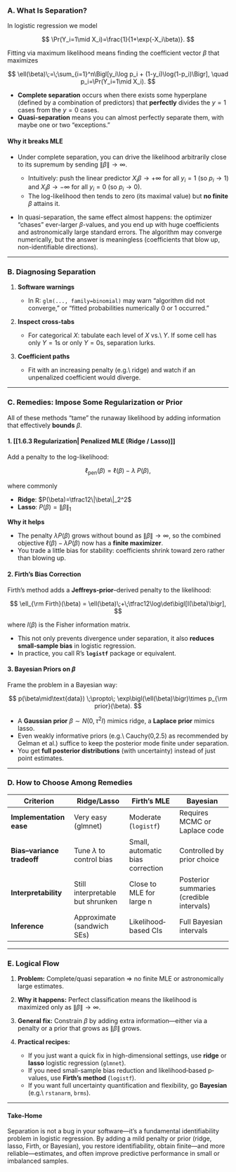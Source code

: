 ### A. What Is Separation?

In logistic regression we model

$$
\Pr(Y_i=1\mid X_i)=\frac{1}{1+\exp(-X_i\beta)}.
$$

Fitting via maximum likelihood means finding the coefficient vector $\beta$ that maximizes

$$
\ell(\beta)\;=\;\sum_{i=1}^n\Bigl[y_i\log p_i + (1-y_i)\log(1-p_i)\Bigr],
\quad p_i=\Pr(Y_i=1\mid X_i).
$$

* **Complete separation** occurs when there exists some hyperplane (defined by a combination of predictors) that **perfectly** divides the $y=1$ cases from the $y=0$ cases.
* **Quasi-separation** means you can almost perfectly separate them, with maybe one or two “exceptions.”

#### Why it breaks MLE

* Under complete separation, you can drive the likelihood arbitrarily close to its supremum by sending $\|\beta\|\to\infty$.

  * Intuitively: push the linear predictor $X_i\beta\to +\infty$ for all $y_i=1$ (so $p_i\to1$) and $X_i\beta\to -\infty$ for all $y_i=0$ (so $p_i\to0$).
  * The log-likelihood then tends to zero (its maximal value) but **no finite** $\beta$ attains it.
* In quasi-separation, the same effect almost happens: the optimizer “chases” ever-larger $\beta$-values, and you end up with huge coefficients and astronomically large standard errors.  The algorithm may converge numerically, but the answer is meaningless (coefficients that blow up, non-identifiable directions).

---

### B. Diagnosing Separation

1. **Software warnings**

   * In R: `glm(..., family=binomial)` may warn “algorithm did not converge,” or “fitted probabilities numerically 0 or 1 occurred.”
2. **Inspect cross-tabs**

   * For categorical $X$: tabulate each level of $X$ vs.\ $Y$.  If some cell has only $Y=1$s or only $Y=0$s, separation lurks.
3. **Coefficient paths**

   * Fit with an increasing penalty (e.g.\ ridge) and watch if an unpenalized coefficient would diverge.

---

### C. Remedies: Impose Some Regularization or Prior

All of these methods “tame” the runaway likelihood by adding information that effectively **bounds** $\beta$.

#### 1. [[1.6.3 Regularization| Penalized MLE (Ridge / Lasso)]]

Add a penalty to the log-likelihood:

$$
\ell_{\text{pen}}(\beta)
= \ell(\beta)\;-\;\lambda\;P(\beta),
$$

where commonly

* **Ridge**: $P(\beta)=\tfrac12\|\beta\|_2^2$
* **Lasso**: $P(\beta)=\|\beta\|_1$

**Why it helps**

* The penalty $\lambda P(\beta)$ grows without bound as $\|\beta\|\to\infty$, so the combined objective $\ell(\beta)-\lambda P(\beta)$ now has a **finite maximizer**.
* You trade a little bias for stability: coefficients shrink toward zero rather than blowing up.

#### 2. Firth’s Bias Correction

Firth’s method adds a **Jeffreys‐prior**–derived penalty to the likelihood:

$$
\ell_{\rm Firth}(\beta)
= \ell(\beta)\;+\;\tfrac12\log\det\bigl[I(\beta)\bigr],
$$

where $I(\beta)$ is the Fisher information matrix.

* This not only prevents divergence under separation, it also **reduces small‐sample bias** in logistic regression.
* In practice, you call R’s **`logistf`** package or equivalent.

#### 3. Bayesian Priors on $\beta$

Frame the problem in a Bayesian way:

$$
p(\beta\mid\text{data})
\;\propto\;
\exp\bigl(\ell(\beta)\bigr)\times p_{\rm prior}(\beta).
$$

* A **Gaussian prior** $\beta\sim N(0,\tau^2 I)$ mimics ridge, a **Laplace prior** mimics lasso.
* Even weakly informative priors (e.g.\ Cauchy(0,2.5) as recommended by Gelman et al.) suffice to keep the posterior mode finite under separation.
* You get **full posterior distributions** (with uncertainty) instead of just point estimates.

---

### D. How to Choose Among Remedies

| Criterion                  | Ridge/Lasso                      | Firth’s MLE                      | Bayesian                                 |
| -------------------------- | -------------------------------- | -------------------------------- | ---------------------------------------- |
| **Implementation ease**    | Very easy (glmnet)               | Moderate (`logistf`)             | Requires MCMC or Laplace code            |
| **Bias–variance tradeoff** | Tune $\lambda$ to control bias   | Small, automatic bias correction | Controlled by prior choice               |
| **Interpretability**       | Still interpretable but shrunken | Close to MLE for large n         | Posterior summaries (credible intervals) |
| **Inference**              | Approximate (sandwich SEs)       | Likelihood‐based CIs             | Full Bayesian intervals                  |

---

### E. Logical Flow

1. **Problem:** Complete/quasi separation ⇒ no finite MLE or astronomically large estimates.
2. **Why it happens:** Perfect classification means the likelihood is maximized only as $\|\beta\|\to\infty$.
3. **General fix:** Constrain $\beta$ by adding extra information—either via a penalty or a prior that grows as $\|\beta\|$ grows.
4. **Practical recipes:**

   * If you just want a quick fix in high-dimensional settings, use **ridge** or **lasso** logistic regression (`glmnet`).
   * If you need small-sample bias reduction and likelihood‐based p‐values, use **Firth’s method** (`logistf`).
   * If you want full uncertainty quantification and flexibility, go **Bayesian** (e.g.\ `rstanarm`, `brms`).

---

#### Take-Home

Separation is not a bug in your software—it’s a fundamental identifiability problem in logistic regression.  By adding a mild penalty or prior (ridge, lasso, Firth, or Bayesian), you restore identifiability, obtain finite—and more reliable—estimates, and often improve predictive performance in small or imbalanced samples.
